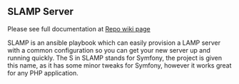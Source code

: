 ## SLAMP Server

Please see full documentation at [Repo wiki page](https://github.com/expertcoder/ansible-playbooks-slamp/wiki)

SLAMP is an ansible playbook which can easily provision a LAMP server with a common configuration so you can get your new server up and running quickly. The S in SLAMP stands for Symfony, the project is given this name, as it has some minor tweaks for Symfony, however it works great for any PHP application.

